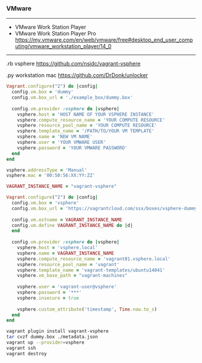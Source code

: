 ### VMware
---

- VMware Work Station Player 
- VMware Work Station Player Pro
https://my.vmware.com/en/web/vmware/free#desktop_end_user_computing/vmware_workstation_player/14_0

---
.rb vsphere
https://github.com/nsidc/vagrant-vsphere

.py workstation mac
https://github.com/DrDonk/unlocker

```rb
Vagrant.configure("2") do |config|
  config.vm.box = 'dummy'
  config.vm.box_url = './example_box/dummy.box'
  
  config.vm.provider :vsphere do |vsphere|
    vsphere.host = 'HOST NAME OF YOUR VSPHERE INSTANCE'
    vsphere.compute_resource_name = 'YOUR COMPUTE RESOURCE'
    vsphere.resource_pool_name = 'YOUR COMPUTE RESOURCE'
    vsphere.template_name = '/PATH/TO/YOUR VM TEMPLATE'
    vsphere.name = 'NEW VM NAME'
    vsphere.user = 'YOUR VMWARE USER'
    vsphere.password = 'YOUR VMWARE PASSWORD'
  end
end

vsphere.addressType = 'Manual'
vsphere.mac = '00:50:56:XX:YY:ZZ'

VAGRANT_INSTANCE_NAME = "vagrant-vsphere"

Vagrant.configure("2") do |config|
  config.vm.box = 'vsphere'
  config.vm.box_url = 'https://vagrantcloud.com/ssx/boxes/vsphere-dummy/versions/0.0.1/providers/vphere.box'
  
  config.vm.ostname = VAGRANT_INSTANCE_NAME
  config.vm.define VAGRANT_INSTANCE_NAME do |d|
  end
  
  config.vm.provider :vsphere do |vsphere|
    vsphere.host = 'vsphere.local'
    vsphere.name = VAGRANT_INSTANCE_NAME
    vsphere.compute_resource_name = 'vagrant01.vsphere.local'
    vsphere.resource_pool_name = 'vagrant'
    vsphere.template_name = 'vagrant-templates/ubuntu14041'
    vsphere.vm_base_path = "vagrant-machines"
    
    vsphere.user = 'vagrant-user@vsphere'
    vsphere.password = '***'
    vsphere.insecure = true
    
    vsphere.custom_attribute('timestamp', Time.now.to_s)
  end
end

```

```sh
vagrant plugin install vagrant-vsphere
tar cvzf dummy.box ./metadata.json
vagrant up --provider=vsphere
vagrant ssh
vagrant destroy
```


